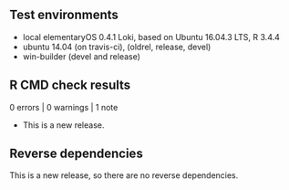 ## Test environments
* local elementaryOS 0.4.1 Loki, based on Ubuntu 16.04.3 LTS, R 3.4.4
* ubuntu 14.04 (on travis-ci), (oldrel, release, devel)
* win-builder (devel and release)

## R CMD check results

0 errors | 0 warnings | 1 note

* This is a new release.

## Reverse dependencies

This is a new release, so there are no reverse dependencies.

